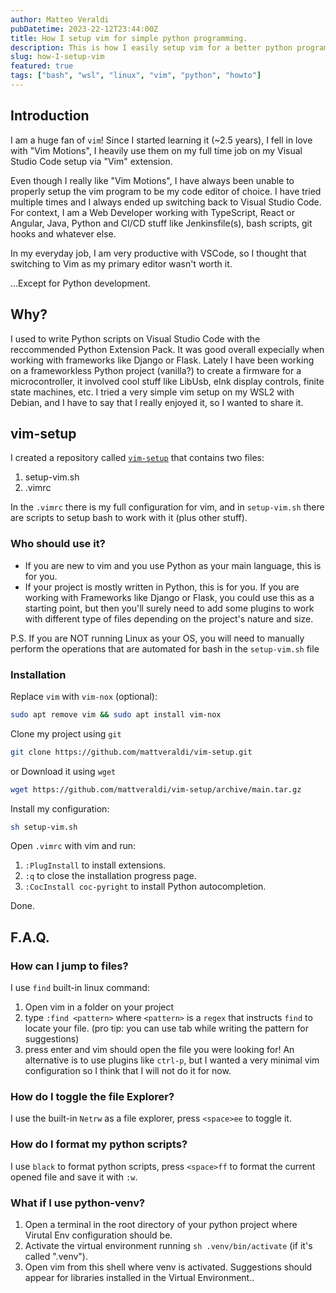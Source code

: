 ```yaml
---
author: Matteo Veraldi
pubDatetime: 2023-22-12T23:44:00Z
title: How I setup vim for simple python programming.
description: This is how I easily setup vim for a better python programming experience.
slug: how-I-setup-vim
featured: true
tags: ["bash", "wsl", "linux", "vim", "python", "howto"]
---
```


## Introduction

I am a huge fan of `vim`!
Since I started learning it (~2.5 years), I fell in love with "Vim Motions", I heavily use them on my full time job on my Visual Studio Code setup via "Vim" extension.

Even though I really like "Vim Motions", I have always been unable to properly setup the vim program to be my code editor of choice. I have tried multiple times and I always ended up switching back to Visual Studio Code. For context, I am a Web Developer working with TypeScript, React or Angular, Java, Python and CI/CD stuff like Jenkinsfile(s), bash scripts, git hooks and whatever else.

In my everyday job, I am very productive with VSCode, so I thought that switching to Vim as my primary editor wasn't worth it.

...Except for Python development.

## Why?

I used to write Python scripts on Visual Studio Code with the reccommended Python Extension Pack. It was good overall expecially when working with frameworks like Django or Flask.
Lately I have been working on a frameworkless Python project (vanilla?) to create a firmware for a microcontroller, it involved cool stuff like LibUsb, eInk display controls, finite state machines, etc.
I tried a very simple vim setup on my WSL2 with Debian, and I have to say that I really enjoyed it, so I wanted to share it.

## vim-setup

I created a repository called [`vim-setup`](https://github.com/mattveraldi/vim-setup) that contains two files:

1. setup-vim.sh
2. .vimrc

In the `.vimrc` there is my full configuration for vim, and in `setup-vim.sh` there are scripts to setup bash to work with it (plus other stuff).

### Who should use it?

- If you are new to vim and you use Python as your main language, this is for you.
- If your project is mostly written in Python, this is for you.
  If you are working with Frameworks like Django or Flask, you could use this as a starting point, but then you'll surely need to add some plugins to work with different type of files depending on the project's nature and size.

P.S. If you are NOT running Linux as your OS, you will need to manually perform the operations that are automated for bash in the `setup-vim.sh` file

### Installation

Replace `vim` with `vim-nox` (optional):

```bash
sudo apt remove vim && sudo apt install vim-nox
```

Clone my project using `git`

```bash
git clone https://github.com/mattveraldi/vim-setup.git
```

or Download it using `wget`

```bash
wget https://github.com/mattveraldi/vim-setup/archive/main.tar.gz
```

Install my configuration:

```bash
sh setup-vim.sh
```

Open `.vimrc` with vim and run:

1. `:PlugInstall` to install extensions.
2. `:q` to close the installation progress page.
3. `:CocInstall coc-pyright` to install Python autocompletion.

Done.

## F.A.Q.

### **How can I jump to files?**

I use `find` built-in linux command:

1. Open vim in a folder on your project
2. type `:find <pattern>` where `<pattern>` is a `regex` that instructs `find` to locate your file. (pro tip: you can use tab while writing the pattern for suggestions)
3. press enter and vim should open the file you were looking for!
   An alternative is to use plugins like `ctrl-p`, but I wanted a very minimal vim configuration so I think that I will not do it for now.

### How do I toggle the file Explorer?

I use the built-in `Netrw` as a file explorer, press `<space>ee` to toggle it.

### How do I format my python scripts?

I use `black` to format python scripts, press `<space>ff` to format the current opened file and save it with `:w`.

### What if I use python-venv?

1. Open a terminal in the root directory of your python project where Virutal Env configuration should be.
2. Activate the virtual environment running `sh .venv/bin/activate` (if it's called ".venv").
3. Open vim from this shell where venv is activated.
   Suggestions should appear for libraries installed in the Virtual Environment..
